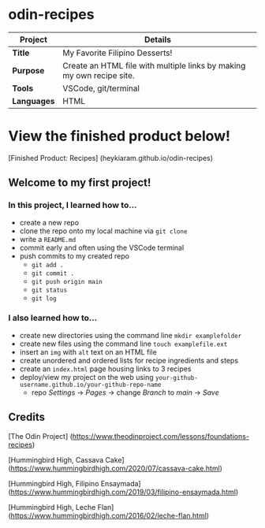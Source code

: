 # odin-recipes

| Project | Details |
| --- | --- |
| **Title** | My Favorite Filipino Desserts! |
| **Purpose** | Create an HTML file with multiple links by making my own recipe site. |
| **Tools** | VSCode, git/terminal |
| **Languages** | HTML |

# View the finished product below!
[Finished Product: Recipes] (heykiaram.github.io/odin-recipes)

## Welcome to my first project! 
### In this project, I learned how to...
- create a new repo
- clone the repo onto my local machine via `git clone`
- write a `README.md`
- commit early and often using the VSCode terminal
- push commits to my created repo
    - `git add .`
    - `git commit .`
    - `git push origin main`
    - `git status`
    - `git log`

### I also learned how to...
- create new directories using the command line `mkdir examplefolder`
- create new files using the command line `touch examplefile.ext`
- insert an `img` with `alt` text on an HTML file
- create unordered and ordered lists for recipe ingredients and steps
- create an `index.html` page housing links to 3 recipes
- deploy/view my project on the web using `your-github-username.github.io/your-github-repo-name`
    - repo *Settings* -> *Pages* -> change *Branch* to *main* -> *Save*

## Credits
[The Odin Project] (https://www.theodinproject.com/lessons/foundations-recipes)

[Hummingbird High, Cassava Cake] (https://www.hummingbirdhigh.com/2020/07/cassava-cake.html)

[Hummingbird High, Filipino Ensaymada] (https://www.hummingbirdhigh.com/2019/03/filipino-ensaymada.html)

[Hummingbird High, Leche Flan] (https://www.hummingbirdhigh.com/2016/02/leche-flan.html)







